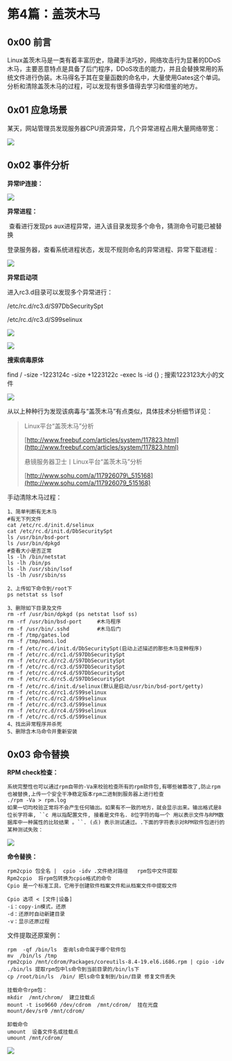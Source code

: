 # 第4篇：盖茨木马

## 0x00 前言

​ Linux盖茨木马是一类有着丰富历史，隐藏手法巧妙，网络攻击行为显著的DDoS木马，主要恶意特点是具备了后门程序，DDoS攻击的能力，并且会替换常用的系统文件进行伪装。木马得名于其在变量函数的命名中，大量使用Gates这个单词。分析和清除盖茨木马的过程，可以发现有很多值得去学习和借鉴的地方。

## 0x01 应急场景

​ 某天，网站管理员发现服务器CPU资源异常，几个异常进程占用大量网络带宽：

![](../.gitbook/assets/linux-13-1.png)

## 0x02 事件分析

**异常IP连接：**

![](../.gitbook/assets/linux-13-2.png)

**异常进程：**

​ 查看进行发现ps aux进程异常，进入该目录发现多个命令，猜测命令可能已被替换

登录服务器，查看系统进程状态，发现不规则命名的异常进程、异常下载进程 :

![](../.gitbook/assets/linux-13-3.png)

**异常启动项**

进入rc3.d目录可以发现多个异常进行：

/etc/rc.d/rc3.d/S97DbSecuritySpt

/etc/rc.d/rc3.d/S99selinux

![](../.gitbook/assets/linux-13-4.png)

![](../.gitbook/assets/linux-13-5.png)

**搜索病毒原体**

find / -size -1223124c -size +1223122c -exec ls -id {} \; 搜索1223123大小的文件

![](../.gitbook/assets/linux-13-6.png)

从以上种种行为发现该病毒与“盖茨木马”有点类似，具体技术分析细节详见：

> Linux平台“盖茨木马”分析
>
> [http://www.freebuf.com/articles/system/117823.html](http://www.freebuf.com/articles/system/117823.html)
>
> 悬镜服务器卫士丨Linux平台“盖茨木马”分析
>
> [http://www.sohu.com/a/117926079\_515168](http://www.sohu.com/a/117926079_515168)

手动清除木马过程：

```text
1、简单判断有无木马
#有无下列文件
cat /etc/rc.d/init.d/selinux
cat /etc/rc.d/init.d/DbSecuritySpt
ls /usr/bin/bsd-port
ls /usr/bin/dpkgd
#查看大小是否正常
ls -lh /bin/netstat
ls -lh /bin/ps
ls -lh /usr/sbin/lsof
ls -lh /usr/sbin/ss

2、上传如下命令到/root下
ps netstat ss lsof

3、删除如下目录及文件
rm -rf /usr/bin/dpkgd (ps netstat lsof ss)
rm -rf /usr/bin/bsd-port     #木马程序
rm -f /usr/bin/.sshd         #木马后门
rm -f /tmp/gates.lod
rm -f /tmp/moni.lod
rm -f /etc/rc.d/init.d/DbSecuritySpt(启动上述描述的那些木马变种程序)
rm -f /etc/rc.d/rc1.d/S97DbSecuritySpt
rm -f /etc/rc.d/rc2.d/S97DbSecuritySpt
rm -f /etc/rc.d/rc3.d/S97DbSecuritySpt
rm -f /etc/rc.d/rc4.d/S97DbSecuritySpt
rm -f /etc/rc.d/rc5.d/S97DbSecuritySpt
rm -f /etc/rc.d/init.d/selinux(默认是启动/usr/bin/bsd-port/getty)
rm -f /etc/rc.d/rc1.d/S99selinux
rm -f /etc/rc.d/rc2.d/S99selinux
rm -f /etc/rc.d/rc3.d/S99selinux
rm -f /etc/rc.d/rc4.d/S99selinux
rm -f /etc/rc.d/rc5.d/S99selinux    
4、找出异常程序并杀死
5、删除含木马命令并重新安装
```

## 0x03 命令替换

**RPM check检查：**

```text
系统完整性也可以通过rpm自带的-Va来校验检查所有的rpm软件包,有哪些被篡改了,防止rpm也被替换,上传一个安全干净稳定版本rpm二进制到服务器上进行检查
./rpm -Va > rpm.log
如果一切均校验正常将不会产生任何输出。如果有不一致的地方，就会显示出来。输出格式是8位长字符串, ``c 用以指配置文件, 接着是文件名. 8位字符的每一个 用以表示文件与RPM数据库中一种属性的比较结果 。``. (点) 表示测试通过。.下面的字符表示对RPM软件包进行的某种测试失败：
```

![](../.gitbook/assets/linux-13-7.png)

**命令替换：**

```text
rpm2cpio 包全名 |  cpio -idv .文件绝对路径   rpm包中文件提取
Rpm2cpio  将rpm包转换为cpio格式的命令 
Cpio 是一个标准工具，它用于创建软件档案文件和从档案文件中提取文件

Cpio 选项 < [文件|设备]
-i：copy-in模式，还原
-d：还原时自动新建目录
-v：显示还原过程
```

文件提取还原案例：

```text
rpm  -qf /bin/ls  查询ls命令属于哪个软件包
mv  /bin/ls /tmp  
rpm2cpio /mnt/cdrom/Packages/coreutils-8.4-19.el6.i686.rpm | cpio -idv ./bin/ls 提取rpm包中ls命令到当前目录的/bin/ls下
cp /root/bin/ls  /bin/ 把ls命令复制到/bin/目录 修复文件丢失

挂载命令rpm包：
mkdir  /mnt/chrom/  建立挂载点
mount -t iso9660 /dev/cdrom  /mnt/cdrom/  挂在光盘
mount/dev/sr0 /mnt/cdrom/

卸载命令
umount  设备文件名或挂载点
umount /mnt/cdrom/
```

![](../.gitbook/assets/linux-13-8.png)

